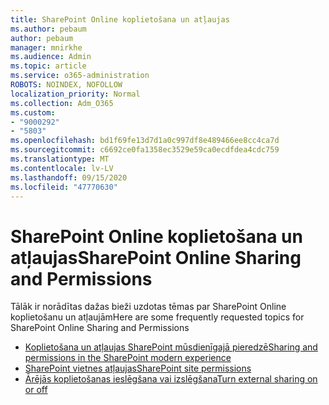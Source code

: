 ```yaml
---
title: SharePoint Online koplietošana un atļaujas
ms.author: pebaum
author: pebaum
manager: mnirkhe
ms.audience: Admin
ms.topic: article
ms.service: o365-administration
ROBOTS: NOINDEX, NOFOLLOW
localization_priority: Normal
ms.collection: Adm_O365
ms.custom:
- "9000292"
- "5803"
ms.openlocfilehash: bd1f69fe13d7d1a0c997df8e489466ee8cc4ca7d
ms.sourcegitcommit: c6692ce0fa1358ec3529e59ca0ecdfdea4cdc759
ms.translationtype: MT
ms.contentlocale: lv-LV
ms.lasthandoff: 09/15/2020
ms.locfileid: "47770630"
---
```

# <a name="sharepoint-online-sharing-and-permissions"></a><span data-ttu-id="dfb82-102">SharePoint Online koplietošana un atļaujas</span><span class="sxs-lookup"><span data-stu-id="dfb82-102">SharePoint Online Sharing and Permissions</span></span>

<span data-ttu-id="dfb82-103">Tālāk ir norādītas dažas bieži uzdotas tēmas par SharePoint Online koplietošanu un atļaujām</span><span class="sxs-lookup"><span data-stu-id="dfb82-103">Here are some frequently requested topics for SharePoint Online Sharing and Permissions</span></span>

- [<span data-ttu-id="dfb82-104">Koplietošana un atļaujas SharePoint mūsdienīgajā pieredzē</span><span class="sxs-lookup"><span data-stu-id="dfb82-104">Sharing and permissions in the SharePoint modern experience</span></span>](https://docs.microsoft.com/sharepoint/modern-experience-sharing-permissions)
- [<span data-ttu-id="dfb82-105">SharePoint vietnes atļaujas</span><span class="sxs-lookup"><span data-stu-id="dfb82-105">SharePoint site permissions</span></span>](https://docs.microsoft.com/sharepoint/customize-sharepoint-site-permissions)
- [<span data-ttu-id="dfb82-106">Ārējās koplietošanas ieslēgšana vai izslēgšana</span><span class="sxs-lookup"><span data-stu-id="dfb82-106">Turn external sharing on or off</span></span>](https://docs.microsoft.com/sharepoint/turn-external-sharing-on-or-off)